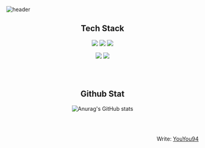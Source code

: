 ![header](https://capsule-render.vercel.app/api?type=Soft&color=FFDEAD&height=100&section=header&text=YouYou94&fontSize=60&&fontColor=FFFAF0&animation=twinkling)

<h2 align="center">Tech Stack</h2>

<p align="center"><img src="https://img.shields.io/badge/HTML5-E34F26?style=flat-square&logo=HTML5&logoColor=white"> <img src="https://img.shields.io/badge/CSS3-1572B6?style=flat-square&logo=CSS3&logoColor=white"> <img src="https://img.shields.io/badge/JavaScript-F7DF1E?style=flat-square&logo=JavaScript&logoColor=black"></p>

<p align="center"><img src="https://img.shields.io/badge/React-39477F?style=flat-square&logo=React&logoColor=white"> <img src="https://img.shields.io/badge/styled--components-DB7093?style=flat-square&logo=styled-components&logoColor=white"></p>

<br>
<br>

<h2 align="center">Github Stat</h2>

<div align="center">
  
  ![Anurag's GitHub stats](https://github-readme-stats.vercel.app/api?username=YouYou94&show_icons=true&theme=react)
  
</div>

<br>
<br>

<div align="right">
  
  Write: [YouYou94](https://github.com/YouYou94)
 
</div>


<!--
<br>
<br>

<div align="center">
  
  [![Hits](https://hits.seeyoufarm.com/api/count/incr/badge.svg?url=https%3A%2F%2Fgithub.com%2FYouYou94&count_bg=%23FF9393&title_bg=%23F3C4C4&icon=opsgenie.svg&icon_color=%23FFFFFF&title=hits&edge_flat=false)](https://github.com/YouYou94)
  
</div>
-->
